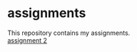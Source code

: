 # assignments
This repository contains my assignments.    
[assignment 2](https://github.com/willemvdm/assignments/blob/master/assignment2.ipynb)
